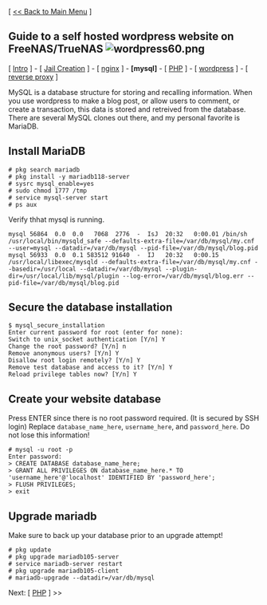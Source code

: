 [ [<< Back to Main Menu](https://github.com/seth586/guides/blob/master/README.md) ]

## Guide to a self hosted wordpress website on FreeNAS/TrueNAS ![wordpress60.png](images/wordpress60.png)
[ [Intro](README.md) ] - [ [Jail Creation](1_jail_creation.md) ] - [ [nginx](2_nginx.md) ] - **[mysql]** - [ [PHP](4_php.md) ] - [ [wordpress](5_wordpress.md) ] - [ [reverse proxy](6_reverse_proxy.md) ]

MySQL is a database structure for storing and recalling information. When you use wordpress to make a blog post, or allow users to comment, or create a transaction, this data is stored and retreived from the database. There are several MySQL clones out there, and my personal favorite is MariaDB.

## Install MariaDB
```
# pkg search mariadb
# pkg install -y mariadb118-server
# sysrc mysql_enable=yes
# sudo chmod 1777 /tmp
# service mysql-server start
# ps aux
```
Verify thhat mysql is running.
```
mysql 56864  0.0  0.0   7068  2776  -  IsJ  20:32   0:00.01 /bin/sh /usr/local/bin/mysqld_safe --defaults-extra-file=/var/db/mysql/my.cnf --user=mysql --datadir=/var/db/mysql --pid-file=/var/db/mysql/blog.pid
mysql 56933  0.0  0.1 583512 91640  -  IJ   20:32   0:00.15 /usr/local/libexec/mysqld --defaults-extra-file=/var/db/mysql/my.cnf --basedir=/usr/local --datadir=/var/db/mysql --plugin-dir=/usr/local/lib/mysql/plugin --log-error=/var/db/mysql/blog.err --pid-file=/var/db/mysql/blog.pid
```

## Secure the database installation
```
$ mysql_secure_installation
Enter current password for root (enter for none):
Switch to unix_socket authentication [Y/n] Y
Change the root password? [Y/n] n
Remove anonymous users? [Y/n] Y
Disallow root login remotely? [Y/n] Y
Remove test database and access to it? [Y/n] Y
Reload privilege tables now? [Y/n] Y
```

## Create your website database 
Press ENTER since there is no root password required. (It is secured by SSH login) Replace `database_name_here`, `username_here`, and `password_here`. Do not lose this information!
```
# mysql -u root -p
Enter password:
> CREATE DATABASE database_name_here;
> GRANT ALL PRIVILEGES ON database_name_here.* TO 'username_here'@'localhost' IDENTIFIED BY 'password_here';
> FLUSH PRIVILEGES;
> exit
```

## Upgrade mariadb
Make sure to back up your database prior to an upgrade attempt!
```
# pkg update
# pkg upgrade mariadb105-server
# service mariadb-server restart
# pkg upgrade mariadb105-client
# mariadb-upgrade --datadir=/var/db/mysql
```

Next: [ [PHP](4_php.md) ] >>
